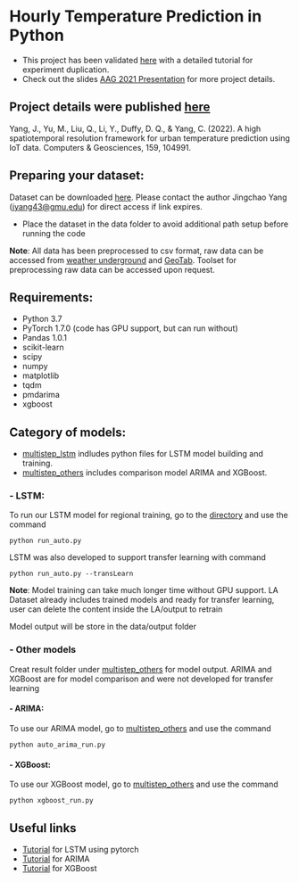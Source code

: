 # Hourly Temperature Prediction in Python

* This project has been validated [here](https://github.com/stccenter/IoT-based-Temperature-Prediction) with a detailed tutorial for experiment duplication.
* Check out the slides [AAG 2021 Presentation](AAG_2021_IoTbased_Fine-scale_Urban_Temperature_Forecasting_Jingchao.pdf) for more project details.

## Project details were published [here](https://www.sciencedirect.com/science/article/abs/pii/S0098300421002752)
Yang, J., Yu, M., Liu, Q., Li, Y., Duffy, D. Q., & Yang, C. (2022). A high spatiotemporal resolution framework for urban temperature prediction using IoT data. Computers & Geosciences, 159, 104991.

## Preparing your dataset:

Dataset can be downloaded [here](https://exchangelabsgmu-my.sharepoint.com/:f:/g/personal/jyang43_masonlive_gmu_edu/En-TZLF4UVBAqyCtiyQOYM0BU3leFL4TSCJd18xoIXovGA?e=b3LTcq). Please contact the author Jingchao Yang (jyang43@gmu.edu) for direct access if link expires.

* Place the dataset in the data folder to avoid additional path setup before running the code 

**Note**: All data has been preprocessed to csv format, raw data can be accessed from [weather underground](https://www.wunderground.com/) and [GeoTab](https://data.geotab.com/weather/temperature). Toolset for preprocessing raw data can be accessed upon request.

## Requirements:
- Python 3.7
- PyTorch 1.7.0 (code has GPU support, but can run without) 
- Pandas 1.0.1
- scikit-learn
- scipy
- numpy
- matplotlib
- tqdm
- pmdarima
- xgboost

## Category of models:

* [multistep_lstm](multistep_lstm) indludes python files for LSTM model building and training. 
* [multistep_others](multistep_others) includes comparison model ARIMA and XGBoost.


### - LSTM:

To run our LSTM model for regional training, go to the [directory](multistep_lstm) and use the command

```python run_auto.py```

LSTM was also developed to support transfer learning with command

```python run_auto.py --transLearn```

**Note**: Model training can take much longer time without GPU support. LA Dataset already includes trained models and ready for transfer learning, user can delete the content inside the LA/output to retrain

Model output will be store in the data/output folder

### - Other models 

Creat result folder under [multistep_others](multistep_others) for model output. ARIMA and XGBoost are for model comparison and were not developed for transfer learning 

#### - ARIMA:

To use our ARIMA model, go to [multistep_others](multistep_others) and use the command

```python auto_arima_run.py```

#### - XGBoost:

To use our XGBoost model, go to [multistep_others](multistep_others) and use the command

```python xgboost_run.py```


## Useful links
* [Tutorial](https://stackabuse.com/time-series-prediction-using-lstm-with-pytorch-in-python/) for LSTM using pytorch 
* [Tutorial](https://www.kaggle.com/sumi25/understand-arima-and-tune-p-d-q) for ARIMA 
* [Tutorial](https://www.kaggle.com/furiousx7/xgboost-time-series) for XGBoost 
